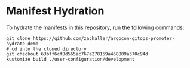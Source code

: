 # Manifest Hydration

To hydrate the manifests in this repository, run the following commands:

```shell
git clone https://github.com/zachaller/argocon-gitops-promoter-hydrate-demo
# cd into the cloned directory
git checkout 63bff6cf8d565ac767a278159a468809a370c94d
kustomize build ./user-configuration/development
```
